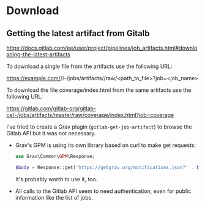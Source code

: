 # Download

## Getting the latest artifact from Gitalb

<https://docs.gitlab.com/ee/user/project/pipelines/job_artifacts.html#downloading-the-latest-artifacts>

To download a single file from the artifacts use the following URL:

https://example.com/<namespace>/<project>/-/jobs/artifacts/<ref>/raw/<path_to_file>?job=<job_name>

To download the file coverage/index.html from the same artifacts use the following URL:

https://gitlab.com/gitlab-org/gitlab-ce/-/jobs/artifacts/master/raw/coverage/index.html?job=coverage



I've tried to create a Grav plugin (`gitlab-get-job-artifact`) to browse the Gitlab API but it was not necessary.

- Grav's GPM is using its own library based on curl to make get requests:

  ```php
  use Grav\Common\GPM\Response;

  $body = Response::get('https://getgrav.org/notifications.json?' . time());
  ```

  It's probably worth to use it, too.

- All calls to the Gitlab API seem to need authentication, even for public information like the list of jobs.
